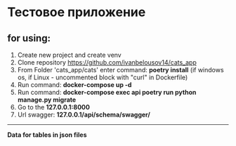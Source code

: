 # Тестовое приложение
## for using:
1. Create new project and create venv
2. Clone repository <https://github.com/ivanbelousov14/cats_app>
3. From Folder 'cats_app/cats' enter command: __poetry install__ (if windows os, if Linux - uncommented block with "curl" in Dockerfile)
4. Run command: __docker-compose up -d__
5. Run command: __docker-compose exec api poetry run python manage.py migrate__
6. Go to the __127.0.0.1:8000__
7. Url swagger: __127.0.0.1/api/schema/swagger/__
<hr>

__Data for tables in json files__ 